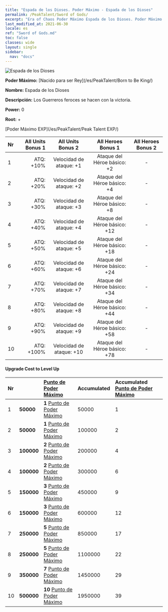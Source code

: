 ```yaml
---
title: "Espada de los Dioses. Poder Máximo - Espada de los Dioses"
permalink: /PeakTalent/Sword of Gods/
excerpt: "Era of Chaos Poder Máximo Espada de los Dioses. Poder Máximo Espada de los Dioses. Espada de los Dioses"
last_modified_at: 2021-06-30
locale: es
ref: "Sword of Gods.md"
toc: false
classes: wide
layout: single
sidebar:
  nav: "docs"
---
```


  ![Espada de los Dioses](/images/pt/talent_4501.png)

  **Poder Máximo:** [Nacido para ser Rey](/es/PeakTalent/Born to Be King/)

  **Nombre:** Espada de los Dioses

  **Descripción:** Los Guerreros feroces se hacen con la victoria.

  **Power:** 0

  **Root:** +

  [Poder Máximo EXP](/es/PeakTalent/Peak Talent EXP/)

  | Nr | All Units Bonus 1 | All Units Bonus 2 | All Heroes Bonus 1 | All Heroes Bonus 2 |
  |:---|--------------:|:-------------:|:-------------:|:-------------:|
  | 1 | ATQ: +10% | Velocidad de ataque: +1 | Ataque del Héroe básico: +2 | - |
  | 2 | ATQ: +20% | Velocidad de ataque: +2 | Ataque del Héroe básico: +4 | - |
  | 3 | ATQ: +30% | Velocidad de ataque: +3 | Ataque del Héroe básico: +8 | - |
  | 4 | ATQ: +40% | Velocidad de ataque: +4 | Ataque del Héroe básico: +12 | - |
  | 5 | ATQ: +50% | Velocidad de ataque: +5 | Ataque del Héroe básico: +18 | - |
  | 6 | ATQ: +60% | Velocidad de ataque: +6 | Ataque del Héroe básico: +24 | - |
  | 7 | ATQ: +70% | Velocidad de ataque: +7 | Ataque del Héroe básico: +34 | - |
  | 8 | ATQ: +80% | Velocidad de ataque: +8 | Ataque del Héroe básico: +44 | - |
  | 9 | ATQ: +90% | Velocidad de ataque: +9 | Ataque del Héroe básico: +58 | - |
  | 10 | ATQ: +100% | Velocidad de ataque: +10 | Ataque del Héroe básico: +78 | - |


#### Upgrade Cost to Level Up

  | Nr | <i class="fas fa-coins"/> | [Punto de Poder Máximo](/ItemsES/con_934/) | Accumulated <i class="fas fa-coins"/> | Accumulated [Punto de Poder Máximo](/ItemsES/con_934/) |
  |:---|:--------------|:-------------|:-------------|:-------------|
  | 1 | **50000** | **1** [Punto de Poder Máximo](/ItemsES/con_934/) | 50000 | 1 |
  | 2 | **50000** | **1** [Punto de Poder Máximo](/ItemsES/con_934/) | 100000 | 2 |
  | 3 | **100000** | **2** [Punto de Poder Máximo](/ItemsES/con_934/) | 200000 | 4 |
  | 4 | **100000** | **2** [Punto de Poder Máximo](/ItemsES/con_934/) | 300000 | 6 |
  | 5 | **150000** | **3** [Punto de Poder Máximo](/ItemsES/con_934/) | 450000 | 9 |
  | 6 | **150000** | **3** [Punto de Poder Máximo](/ItemsES/con_934/) | 600000 | 12 |
  | 7 | **250000** | **5** [Punto de Poder Máximo](/ItemsES/con_934/) | 850000 | 17 |
  | 8 | **250000** | **5** [Punto de Poder Máximo](/ItemsES/con_934/) | 1100000 | 22 |
  | 9 | **350000** | **7** [Punto de Poder Máximo](/ItemsES/con_934/) | 1450000 | 29 |
  | 10 | **500000** | **10** [Punto de Poder Máximo](/ItemsES/con_934/) | 1950000 | 39 |
